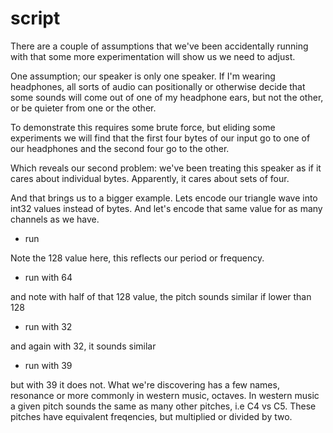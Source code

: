 # script 

There are a couple of assumptions that we've been accidentally running with that some more experimentation
will show us we need to adjust.

One assumption; our speaker is only one speaker. If I'm wearing headphones, all sorts of audio can positionally or otherwise
decide that some sounds will come out of one of my headphone ears, but not the other, or be quieter from one or the other.

To demonstrate this requires some brute force, but eliding some experiments we will find that the first four bytes of our
input go to one of our headphones and the second four go to the other.

Which reveals our second problem: we've been treating this speaker as if it cares about individual bytes. Apparently, it cares about
sets of four.

And that brings us to a bigger example. Lets encode our triangle wave into int32 values instead of bytes. And let's encode that same value for
as many channels as we have. 

- run 

Note the 128 value here, this reflects our period or frequency. 

- run with 64

and note with half of that 128 value, the pitch sounds similar if lower than 128

- run with 32

and again with 32, it sounds similar

- run with 39 

but with 39 it does not. What we're discovering has a few names, resonance or more commonly in western music, octaves. 
In western music a given pitch sounds the same as many other pitches, i.e C4 vs C5. These pitches have equivalent freqencies,
but multiplied or divided by two. 